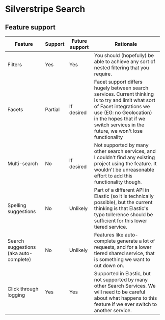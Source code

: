 # Silverstripe Search

## Feature support

| Feature                                | Support | Future support | Rationale                                                                                                                                                                                                                                 |
|----------------------------------------|---------|----------------|-------------------------------------------------------------------------------------------------------------------------------------------------------------------------------------------------------------------------------------------|
| Filters                                | Yes     | Yes            | You should (hopefully) be able to achieve any sort of nested filtering that you require.                                                                                                                                                  |
| Facets                                 | Partial | If desired     | Facet support differs hugely between search services. Current thinking is to try and limit what sort of Facet integrations we use (EG: no Geolocation) in the hopes that if we switch services in the future, we won't lose functionality |
| Multi-search                           | No      | If desired     | Not supported by many other search services, and I couldn't find any existing project using the feature. It wouldn't be unreasonable effort to add this functionality though.                                                             |
| Spelling suggestions                   | No      | Unlikely       | Part of a different API in Elastic (so it is technically possible), but the current thinking is that Elastic's typo tollerence should be sufficient for this lower tiered service.                                                        |
| Search suggestions (aka auto-complete) | No      | Unlikely       | Features like auto-complete generate a lot of requests, and for a lower tiered shared service, that is something we want to cut down on.                                                                                                  |
| Click through logging                  | Yes     | Yes            | Supported in Elastic, but not supported by many other Search Services. We will need to be careful about what happens to this feature if we ever switch to another service.                                                                |
